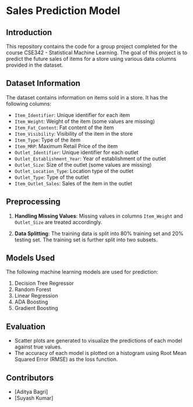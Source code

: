 # Sales Prediction Model

## Introduction

This repository contains the code for a group project completed for the course CSE342 - Statistical Machine Learning. The goal of this project is to predict the future sales of items for a store using various data columns provided in the dataset.

## Dataset Information

The dataset contains information on items sold in a store. It has the following columns:

- `Item_Identifier`: Unique identifier for each item
- `Item_Weight`: Weight of the item (some values are missing)
- `Item_Fat_Content`: Fat content of the item
- `Item_Visibility`: Visibility of the item in the store
- `Item_Type`: Type of the item
- `Item_MRP`: Maximum Retail Price of the item
- `Outlet_Identifier`: Unique identifier for each outlet
- `Outlet_Establishment_Year`: Year of establishment of the outlet
- `Outlet_Size`: Size of the outlet (some values are missing)
- `Outlet_Location_Type`: Location type of the outlet
- `Outlet_Type`: Type of the outlet
- `Item_Outlet_Sales`: Sales of the item in the outlet

## Preprocessing

1. **Handling Missing Values**: Missing values in columns `Item_Weight` and `Outlet_Size` are treated accordingly.
   
2. **Data Splitting**: The training data is split into 80% training set and 20% testing set. The training set is further split into two subsets.

## Models Used

The following machine learning models are used for prediction:

1. Decision Tree Regressor
2. Random Forest
3. Linear Regression
4. ADA Boosting
5. Gradient Boosting

## Evaluation

- Scatter plots are generated to visualize the predictions of each model against true values.
- The accuracy of each model is plotted on a histogram using Root Mean Squared Error (RMSE) as the loss function.

## Contributors

- [Aditya Bagri]
- [Suyash Kumar]
